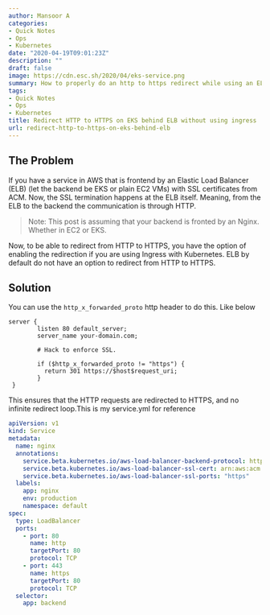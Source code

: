 ```yaml
---
author: Mansoor A
categories:
- Quick Notes
- Ops
- Kubernetes
date: "2020-04-19T09:01:23Z"
description: ""
draft: false
image: https://cdn.esc.sh/2020/04/eks-service.png
summary: How to properly do an http to https redirect while using an ELB for SSL termination
tags:
- Quick Notes
- Ops
- Kubernetes
title: Redirect HTTP to HTTPS on EKS behind ELB without using ingress
url: redirect-http-to-https-on-eks-behind-elb
---
```





## The Problem

If you have a service in AWS that is frontend by an Elastic Load Balancer (ELB) (let the backend be EKS or plain EC2 VMs) with SSL certificates from ACM. Now, the SSL termination happens at the ELB itself. Meaning, from the ELB to the backend the communication is through HTTP.

> Note: This post is assuming that your backend is fronted by an Nginx. Whether in EC2 or EKS.

Now, to be able to redirect from HTTP to HTTPS, you have the option of enabling the redirection if you are using Ingress with Kubernetes. ELB by default do not have an option to redirect from HTTP to HTTPS.

## Solution

You can use the `http_x_forwarded_proto` http header to do this. Like below

```nginx
server {
        listen 80 default_server;
        server_name your-domain.com;

        # Hack to enforce SSL. 

        if ($http_x_forwarded_proto != "https") {
          return 301 https://$host$request_uri;
        }
 }
```

This ensures that the HTTP requests are redirected to HTTPS, and no infinite redirect loop.This is my service.yml for reference

```yaml
apiVersion: v1
kind: Service
metadata:
  name: nginx
  annotations:
    service.beta.kubernetes.io/aws-load-balancer-backend-protocol: http
    service.beta.kubernetes.io/aws-load-balancer-ssl-cert: arn:aws:acm:<your-acm-entry>
    service.beta.kubernetes.io/aws-load-balancer-ssl-ports: "https"
  labels:
    app: nginx
    env: production
    namespace: default
spec:
  type: LoadBalancer
  ports:
    - port: 80
      name: http
      targetPort: 80
      protocol: TCP
    - port: 443
      name: https
      targetPort: 80
      protocol: TCP
  selector:
    app: backend
```



